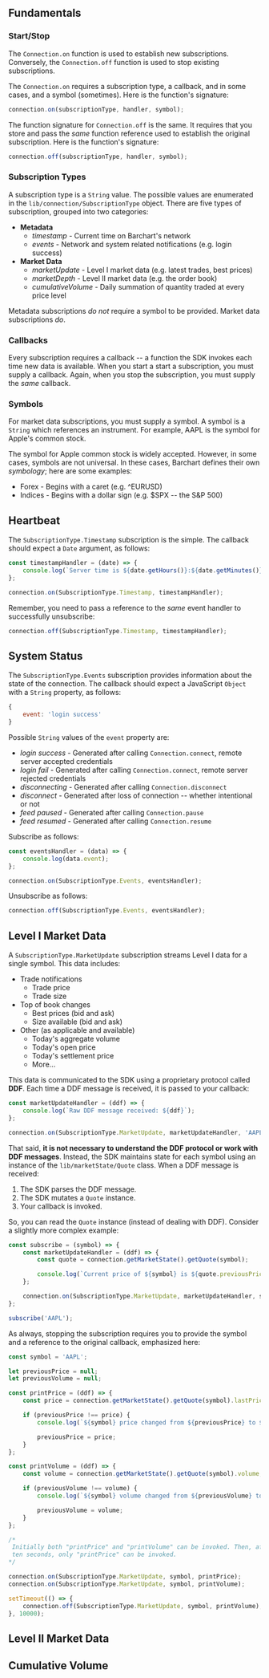 ## Fundamentals

### Start/Stop

The ```Connection.on``` function is used to establish new subscriptions. Conversely, the ```Connection.off``` function is used to stop existing subscriptions.

The ```Connection.on``` requires a subscription type, a callback, and in some cases, and a symbol (sometimes). Here is the function's signature:

```js
connection.on(subscriptionType, handler, symbol);
```

The function signature for ```Connection.off``` is the same. It requires that you store and pass the *same* function reference used to establish the original subscription. Here is the function's signature:

```js
connection.off(subscriptionType, handler, symbol);
```

### Subscription Types

A subscription type is a ```String``` value. The possible values are enumerated in the ```lib/connection/SubscriptionType``` object. There are five types of subscription, grouped into two categories:

* **Metadata**
  * *timestamp* - Current time on Barchart's network
  * *events* - Network and system related notifications (e.g. login success)
* **Market Data**
  * *marketUpdate* - Level I market data (e.g. latest trades, best prices)
  * *marketDepth* - Level II market data (e.g. the order book)
  * *cumulativeVolume* - Daily summation of quantity traded at every price level

Metadata subscriptions *do not* require a symbol to be provided. Market data subscriptions *do*.

### Callbacks

Every subscription requires a callback -- a function the SDK invokes each time new data is available. When you start a start a subscription, you must supply a callback. Again, when you stop the subscription, you must supply the *same* callback.

### Symbols

For market data subscriptions, you must supply a symbol. A symbol is a ```String``` which references an instrument. For example, AAPL is the symbol for Apple's common stock.

The symbol for Apple common stock is widely accepted. However, in some cases, symbols are not universal. In these cases, Barchart defines their own *symbology*; here are some examples:

* Forex - Begins with a caret (e.g. ^EURUSD)
* Indices - Begins with a dollar sign (e.g. $SPX -- the S&P 500)

## Heartbeat

The ```SubscriptionType.Timestamp``` subscription is the simple. The callback should expect a ```Date``` argument, as follows:

```js
const timestampHandler = (date) => {
	console.log(`Server time is ${date.getHours()}:${date.getMinutes()}`);
};

connection.on(SubscriptionType.Timestamp, timestampHandler);
```

Remember, you need to pass a reference to the *same* event handler to successfully unsubscribe:

```js
connection.off(SubscriptionType.Timestamp, timestampHandler);
```

## System Status

The ```SubscriptionType.Events``` subscription provides information about the state of the connection. The callback should expect a JavaScript ```Object``` with a ```String``` property, as follows:

```js
{
	event: 'login success'
}
```

Possible ```String``` values of the ```event``` property are:

* *login success* - Generated after calling ```Connection.connect```, remote server accepted credentials
* *login fail* - Generated after calling ```Connection.connect```, remote server rejected credentials
* *disconnecting* - Generated after calling ```Connection.disconnect```
* *disconnect* - Generated after loss of connection -- whether intentional or not
* *feed paused* - Generated after calling ```Connection.pause```
* *feed resumed* - Generated after calling ```Connection.resume```

Subscribe as follows:

```js
const eventsHandler = (data) => {
	console.log(data.event);
};

connection.on(SubscriptionType.Events, eventsHandler);
```

Unsubscribe as follows:

```js
connection.off(SubscriptionType.Events, eventsHandler);
```

## Level I Market Data

A ```SubscriptionType.MarketUpdate``` subscription streams Level I data for a single symbol. This data includes:

* Trade notifications
  * Trade price
  * Trade size
* Top of book changes
  * Best prices (bid and ask)
  * Size available (bid and ask)
* Other (as applicable and available)
  * Today's aggregate volume
  * Today's open price
  * Today's settlement price
  * More...

This data is communicated to the SDK using a proprietary protocol called **DDF**. Each time a DDF message is received, it is passed to your callback:

```js
const marketUpdateHandler = (ddf) => {
	console.log(`Raw DDF message received: ${ddf}`);
};

connection.on(SubscriptionType.MarketUpdate, marketUpdateHandler, 'AAPL');
```

That said, **it is not necessary to understand the DDF protocol or work with DDF messages**. Instead, the SDK maintains state for each symbol using an instance of the ```lib/marketState/Quote``` class. When a DDF message is received:

1. The SDK parses the DDF message.
2. The SDK mutates a ```Quote``` instance.
3. Your callback is invoked.

So, you can read the ```Quote``` instance (instead of dealing with DDF). Consider a slightly more complex example:

```js
const subscribe = (symbol) => {
	const marketUpdateHandler = (ddf) => {
		const quote = connection.getMarketState().getQuote(symbol);

		console.log(`Current price of ${symbol} is ${quote.previousPrice}`);
	};

	connection.on(SubscriptionType.MarketUpdate, marketUpdateHandler, symbol);
};

subscribe('AAPL');
```

As always, stopping the subscription requires you to provide the symbol and a reference to the original callback, emphasized here:

```js
const symbol = 'AAPL';

let previousPrice = null;
let previousVolume = null;

const printPrice = (ddf) => {
	const price = connection.getMarketState().getQuote(symbol).lastPrice;

	if (previousPrice !== price) {
		console.log(`${symbol} price changed from ${previousPrice} to ${price}`);

		previousPrice = price;
	}
};

const printVolume = (ddf) => {
	const volume = connection.getMarketState().getQuote(symbol).volume;

	if (previousVolume !== volume) {
		console.log(`${symbol} volume changed from ${previousVolume} to ${volume}`);

		previousVolume = volume;
	}
};

/*
 Initially both "printPrice" and "printVolume" can be invoked. Then, after
 ten seconds, only "printPrice" can be invoked.
*/

connection.on(SubscriptionType.MarketUpdate, symbol, printPrice);
connection.on(SubscriptionType.MarketUpdate, symbol, printVolume);

setTimeout(() => {
	connection.off(SubscriptionType.MarketUpdate, symbol, printVolume);
}, 10000);
```

## Level II Market Data

## Cumulative Volume


